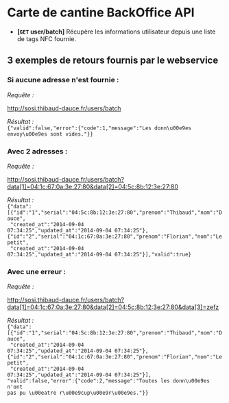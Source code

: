 # Carte de cantine BackOffice API

- **[<code>GET</code> user/batch]** Récupère les informations utilisateur depuis une liste de tags NFC fournie.

## 3 exemples de retours fournis par le webservice

### Si aucune adresse n'est fournie :

*Requête :*

http://sosi.thibaud-dauce.fr/users/batch

*Résultat :*
<code>
{"valid":false,"error":{"code":1,"message":"Les donn\u00e9es envoy\u00e9es sont vides."}}
</code>
### Avec 2 adresses :

*Requête :*

http://sosi.thibaud-dauce.fr/users/batch?data[1]=04:1c:67:0a:3e:27:80&data[2]=04:5c:8b:12:3e:27:80

*Résultat :*
<code>
{"data":[{"id":"1","serial":"04:5c:8b:12:3e:27:80","prenom":"Thibaud","nom":"Dauce",
</code>
<code>
"created_at":"2014-09-04 07:34:25","updated_at":"2014-09-04 07:34:25"},
</code>
<code>
{"id":"2","serial":"04:1c:67:0a:3e:27:80","prenom":"Florian","nom":"Lepetit",
</code>
<code>
"created_at":"2014-09-04 07:34:25","updated_at":"2014-09-04 07:34:25"}],"valid":true}
</code>
### Avec une erreur :

*Requête :*

http://sosi.thibaud-dauce.fr/users/batch?data[1]=04:1c:67:0a:3e:27:80&data[2]=04:5c:8b:12:3e:27:80&data[3]=zefz

*Résultat :*
<code>
{"data":[{"id":"1","serial":"04:5c:8b:12:3e:27:80","prenom":"Thibaud","nom":"Dauce",
</code>
<code>
"created_at":"2014-09-04 07:34:25","updated_at":"2014-09-04 07:34:25"},
</code>
<code>
{"id":"2","serial":"04:1c:67:0a:3e:27:80","prenom":"Florian","nom":"Lepetit",
</code>
<code>
"created_at":"2014-09-04 07:34:25","updated_at":"2014-09-04 07:34:25"}],
</code>
<code>
"valid":false,"error":{"code":2,"message":"Toutes les donn\u00e9es n'ont pas pu \u00eatre r\u00e9cup\u00e9r\u00e9es."}}
</code>

